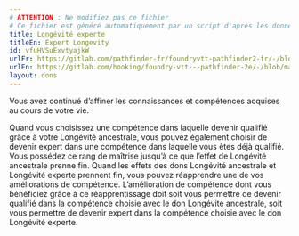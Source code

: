 ```yaml
---
# ATTENTION : Ne modifiez pas ce fichier
# Ce fichier est généré automatiquement par un script d'après les données du module Foundry VTT officiel et de sa traduction
title: Longévité experte
titleEn: Expert Longevity
id: vfuHVSuExvtyajkW
urlFr: https://gitlab.com/pathfinder-fr/foundryvtt-pathfinder2-fr/-/blob/master/data/feats/vfuHVSuExvtyajkW.htm
urlEn: https://gitlab.com/hooking/foundry-vtt---pathfinder-2e/-/blob/master/packs/data/feats.db/expert-longevity.json
layout: dons
---
```

Vous avez continué d’affiner les connaissances et compétences acquises au cours de votre vie.

Quand vous choisissez une compétence dans laquelle devenir qualifié grâce à votre Longévité ancestrale, vous pouvez également choisir de devenir expert dans une compétence dans laquelle vous êtes déjà qualifié. Vous possédez ce rang de maîtrise jusqu’à ce que l’effet de Longévité ancestrale prenne fin. Quand les effets des dons Longévité ancestrale et Longévité experte prennent fin, vous pouvez réapprendre une de vos améliorations de compétence. L’amélioration de compétence dont vous bénéficiez grâce à ce réapprentissage doit soit vous permettre de devenir qualifié dans la compétence choisie avec le don Longévité ancestrale, soit vous permettre de devenir expert dans la compétence choisie avec le don Longévité experte.
